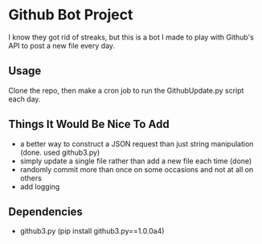 # Github Bot Project

I know they got rid of streaks, but this is a bot I made to play with Github's API to post a new file every day.

## Usage
Clone the repo, then make a cron job to run the GithubUpdate.py script each day.

## Things It Would Be Nice To Add

* a better way to construct a JSON request than just string manipulation (done. used github3.py)
* simply update a single file rather than add a new file each time (done)
* randomly commit more than once on some occasions and not at all on others
* add logging

## Dependencies
* github3.py (pip install github3.py==1.0.0a4)

